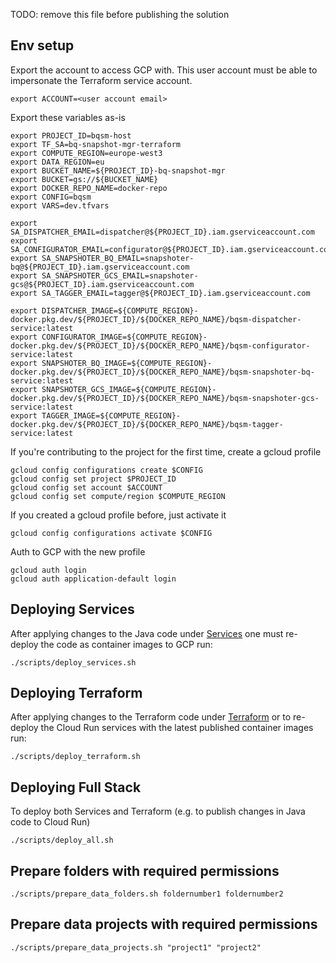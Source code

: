 TODO: remove this file before publishing the solution


## Env setup
Export the account to access GCP with. This user account
must be able to impersonate the Terraform service account.
```
export ACCOUNT=<user account email>
```

Export these variables as-is
```
export PROJECT_ID=bqsm-host
export TF_SA=bq-snapshot-mgr-terraform
export COMPUTE_REGION=europe-west3
export DATA_REGION=eu
export BUCKET_NAME=${PROJECT_ID}-bq-snapshot-mgr
export BUCKET=gs://${BUCKET_NAME}
export DOCKER_REPO_NAME=docker-repo
export CONFIG=bqsm
export VARS=dev.tfvars

export SA_DISPATCHER_EMAIL=dispatcher@${PROJECT_ID}.iam.gserviceaccount.com
export SA_CONFIGURATOR_EMAIL=configurator@${PROJECT_ID}.iam.gserviceaccount.com
export SA_SNAPSHOTER_BQ_EMAIL=snapshoter-bq@${PROJECT_ID}.iam.gserviceaccount.com
export SA_SNAPSHOTER_GCS_EMAIL=snapshoter-gcs@${PROJECT_ID}.iam.gserviceaccount.com
export SA_TAGGER_EMAIL=tagger@${PROJECT_ID}.iam.gserviceaccount.com

export DISPATCHER_IMAGE=${COMPUTE_REGION}-docker.pkg.dev/${PROJECT_ID}/${DOCKER_REPO_NAME}/bqsm-dispatcher-service:latest
export CONFIGURATOR_IMAGE=${COMPUTE_REGION}-docker.pkg.dev/${PROJECT_ID}/${DOCKER_REPO_NAME}/bqsm-configurator-service:latest
export SNAPSHOTER_BQ_IMAGE=${COMPUTE_REGION}-docker.pkg.dev/${PROJECT_ID}/${DOCKER_REPO_NAME}/bqsm-snapshoter-bq-service:latest
export SNAPSHOTER_GCS_IMAGE=${COMPUTE_REGION}-docker.pkg.dev/${PROJECT_ID}/${DOCKER_REPO_NAME}/bqsm-snapshoter-gcs-service:latest
export TAGGER_IMAGE=${COMPUTE_REGION}-docker.pkg.dev/${PROJECT_ID}/${DOCKER_REPO_NAME}/bqsm-tagger-service:latest
```

If you're contributing to the project for the first time, create a gcloud
profile   
```
gcloud config configurations create $CONFIG
gcloud config set project $PROJECT_ID
gcloud config set account $ACCOUNT
gcloud config set compute/region $COMPUTE_REGION
```

If you created a gcloud profile before, just activate it
```
gcloud config configurations activate $CONFIG
```

Auth to GCP with the new profile
```
gcloud auth login
gcloud auth application-default login
```

## Deploying Services
After applying changes to the Java code under [Services](services)
one must re-deploy the code as container images to GCP run: 
```
./scripts/deploy_services.sh
```

## Deploying Terraform
After applying changes to the Terraform code under [Terraform](terraform)
or to re-deploy the Cloud Run services with the latest published container images run:  
```
./scripts/deploy_terraform.sh
``` 

## Deploying Full Stack
To deploy both Services and Terraform (e.g. to publish changes in Java code to Cloud Run)
```
./scripts/deploy_all.sh
```

## Prepare folders with required permissions
```
./scripts/prepare_data_folders.sh foldernumber1 foldernumber2
```

## Prepare data projects with required permissions
```
./scripts/prepare_data_projects.sh "project1" "project2"
```